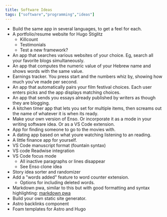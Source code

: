 ```yaml
---
title: Software Ideas
tags: ["software","programming","ideas"]
---
```


- Build the same app in several languages, to get a feel for each.
- A portfolio/resume website for Hugo Stiglitz
  - Killcount
  - Testimonials
  - Test a new framework?
- An app that searches various websites of your choice. Eg, search all your favorite blogs simultaneously.
- An app that computes the numeric value of your Hebrew name and shows words with the same value.
- Earnings tracker. You press start and the numbers whiz by, showing how much you've made per second.
- An app that automatically pairs your film festival choices. Each user enters picks and the app displays matching choices.
- An app that sends you essays already published by writers as though they are blogging.
- A kitchen timer app that lets you set for multiple items, then screams out the name of whatever it is when its ready.
- Make your own version of Enso. Or incorporate it as a mode in your writing software idea. Or as a VS Code extension.
- App for finding someone to go to the movies with.
- A dating app based on what youre watching listening to an reading.
- A little finance app for yourself.
- VS Code manuscript format (fountain syntax)
- VS code Readwise integration
- VS Code focus mode
  - All inactive paragraphs or lines disappear
  - See Enso clone idea
- Story idea sorter and randomizer
- Add a "words added" feature to word counter extension.
  - Options for including deleted words.
- Markdown pwa, similar to this but with good formatting and syntax highlighting: [markdown pwa](https://github.com/nico-martin/markdown-editor)
- Build your own static site generator.
- Astro backlinks component
- Foam templates for Astro and Hugo
